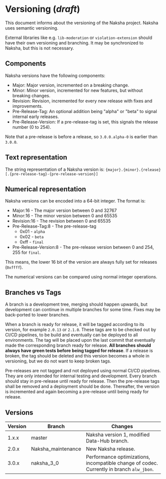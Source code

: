 # Versioning (_draft_)
This document informs about the versioning of the Naksha project. Naksha uses semantic versioning.

External libraries like e.g. `lib-moderation` or `violation-extension` should have their own versioning and branching. It may be
synchronized to Naksha, but this is not necessary.

## Components
Naksha versions have the following components:

- Major: Major version, incremented on a breaking change.
- Minor: Minor version, incremented for new features, but without breaking changes.
- Revision: Revision, incremented for every new release with fixes and improvements.
- Pre-Release-Tag: An optional addition being "alpha" or "beta" to signal internal early releases.
- Pre-Release-Version: If a pre-release-tag is set, this signals the release number (0 to 254).

Note that a pre-release is before a release, so `3.0.0.alpha-0` is earlier than `3.0.0`.

## Text representation
The string representation of a Naksha version is: `{major}.{minor}.{release}[.{pre-release-tag}-{pre-release-version}]`

## Numerical representation
Naksha versions can be encoded into a 64-bit integer. The format is:

- Major:16 - The major version between 0 and 32767
- Minor:16 - The minor version between 0 and 65535
- Revision:16 - The revision between 0 and 65535
- Pre-Release-Tag:8 - The pre-release-tag
  - 0x01 - `alpha`
  - 0x02 - `beta`
  - 0xff - `final`
- Pre-Release-Version:8 - The pre-release version between 0 and 254, 255 for `final`.

This means, the lower 16 bit of the version are always fully set for releases (`0xffff`).

The numerical versions can be compared using normal integer operations.

## Branches vs Tags
A branch is a development tree, merging should happen upwards, but development can continue in multiple branches for some time. Fixes may be back-ported to lower branches.

When a branch is ready for release, it will be tagged according to its version, for example `2.0.13` or `2.1.0`. These tags are to be
checked out by CI/CD pipelines, to be build and eventually can be deployed to all environments. The tag will be placed upon the last commit that eventually made the corresponding branch ready for release. **All branches should always have green tests before being tagged for release**. If a release is broken, the tag should be deleted and this version becomes a whole in versioning, but we do not want to keep broken tags.

Pre-releases are not tagged and not deployed using normal CI/CD pipelines. They are only intended for internal testing and development. Every branch should stay in pre-release until ready for release. Then the pre-release tags shall be removed and a deployment should be done. Thereafter, the version is incremented and again becoming a pre-release until being ready for release.

## Versions

| Version | Branch             | Changes                                                                                  |
|---------|--------------------|------------------------------------------------------------------------------------------|
| 1.x.x   | master             | Naksha version 1, modified Data-Hub branch.                                              |
| 2.0.x   | Naksha_maintenance | New Naksha release.                                                                      |
| 3.0.x   | naksha_3_0         | Performance optimizations, incompatible change of codec. Currently in branch `alw_jbon`. |

